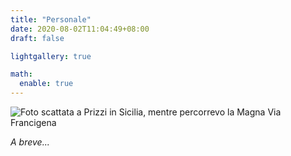 ```yaml
---
title: "Personale"
date: 2020-08-02T11:04:49+08:00
draft: false

lightgallery: true

math:
  enable: true
---
```


![Foto scattata a Prizzi in Sicilia, mentre percorrevo la Magna Via Francigena](/images/prizzi.png)

_A breve..._
